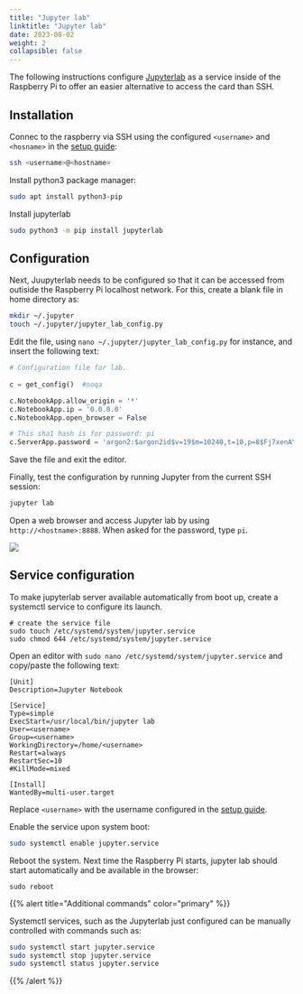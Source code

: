 ```yaml
---
title: "Jupyter lab"
linktitle: "Jupyter lab"
date: 2023-08-02
weight: 2
collapsible: false
---
```


The following instructions configure [Jupyterlab](https://jupyter.org/) as a service inside of the Raspberry Pi to offer an easier alternative to access the card than SSH.


## Installation

Connec to the raspberry via SSH using the configured `<username>` and `<hosname>` in the [setup guide](../rpi4_setup/):

```bash
ssh <username>@<hostname>
```

Install python3 package manager:

```bash
sudo apt install python3-pip
```

Install jupyterlab

```bash
sudo python3 -m pip install jupyterlab
```

## Configuration

Next, Juupyterlab needs to be configured so that it can be accessed from outiside the Raspberry Pi localhost network. For this, create a blank file in home directory as:

```bash
mkdir ~/.jupyter
touch ~/.jupyter/jupyter_lab_config.py
```

Edit the file, using `nano ~/.jupyter/jupyter_lab_config.py` for instance, and insert the following text:

```python
# Configuration file for lab.
 
c = get_config()  #noqa

c.NotebookApp.allow_origin = '*'
c.NotebookApp.ip = '0.0.0.0'
c.NotebookApp.open_browser = False

# This sha1 hash is for password: pi
c.ServerApp.password = 'argon2:$argon2id$v=19$m=10240,t=10,p=8$Fj7xenAYBXANnbsHhLT2uw$mLeEHcj9AvNHRPa1oFRyI6jBsqFc2GzvPm8v00a31Ho'
```

Save the file and exit the editor.

Finally, test the configuration by running Jupyter from the current SSH session:

```bash
jupyter lab
```

Open a web browser and access Jupyter lab by using `http://<hostname>:8888`. When asked for the password, type `pi`.

![](launcher.png)


## Service configuration

To make jupyterlab server available automatically from boot up, create a systemctl service to configure its launch.

```
# create the service file
sudo touch /etc/systemd/system/jupyter.service
sudo chmod 644 /etc/systemd/system/jupyter.service
```

Open an editor with `sudo nano /etc/systemd/system/jupyter.service` and copy/paste the following text:

```
[Unit]
Description=Jupyter Notebook

[Service]
Type=simple
ExecStart=/usr/local/bin/jupyter lab
User=<username>
Group=<username>
WorkingDirectory=/home/<username>
Restart=always
RestartSec=10
#KillMode=mixed

[Install]
WantedBy=multi-user.target
```

Replace `<username>` with the username configured in the [setup guide](../rpi4_setup/).

Enable the service upon system boot:

```bash
sudo systemctl enable jupyter.service 
```

Reboot the system. Next time the Raspberry Pi starts, jupyter lab should start automatically and be available in the browser:

```
sudo reboot
```

{{% alert title="Additional commands" color="primary" %}}

Systemctl services, such as the Jupyterlab just configured can be manually controlled with commands such as:

```bash
sudo systemctl start jupyter.service 
sudo systemctl stop jupyter.service 
sudo systemctl status jupyter.service 
```
{{% /alert %}}
